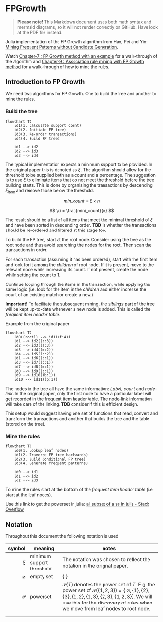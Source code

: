 # FPGrowth

> **Please note!** This Markdown document uses both math syntax and mermaid diagrams, so it will not render correctly on GitHub. Have look at the PDF file instead.

Julia implementation of the FP Growth algorithm from Han, Pei and Yin: [Mining Frequent Patterns without Candidate Generation](https://www.cs.sfu.ca/~jpei/publications/sigmod00.pdf).

Watch [Chapter-7 : FP Growth method with an example](https://www.youtube.com/watch?v=VB8KWm8MXss) for a walk-through of the algorithm and [Chapter-9 : Association rule mining with FP Growth method](https://www.youtube.com/watch?v=ToswH_dA7KU) for a walk-through of how to mine the rules.

## Introduction to FP Growth

We need two algorithms for FP Growth. One to build the tree and another to mine the rules.

### Build the tree

```mermaid
flowchart TD
    id1(1. Calculate support count)
    id2(2. Initiate FP tree)
    id3(3. Re-order transactions)
    id4(4. Build FP tree)

    id1 --> id2
    id2 --> id3
    id3 --> id4
```

The typical implementation expects a minimum support to be provided. In the original paper this is denoted as $\xi$. The algorithm should allow for the threshold to be supplied both as a count and a percentage. The suggestion is to use $\xi$ to eliminate items that do not meet the threshold before the tree building starts. This is done by organising the transactions by descending $\xi_{item}$ and remove those below the threshold.

$$
min\_count = \xi \times n
$$

$$
\xi = \frac{min\_count}{n}
$$

The result should be a list of all items that meet the minimal threshold of $\xi$ and have been sorted in descending order. **TBD** is whether the transactions should be re-ordered and filtered at this stage too. 

To build the FP tree, start at the root node. Consider using the tree as the root node and thus avoid searching the nodes for the root. Then scan the transactions in order.

For each transaction (assuming it has been ordered), start with the first item and look for it among the *children* of root node. If it is present, move to the relevant node while increasing its count. If not present, create the node while setting the count to 1.

Continue looping through the items in the transaction, while applying the same logic (i.e. look for the item in the *children* and either increase the count of an existing match or create a new.)

**Important!** To facilitate the subsequent mining, the *siblings* part of the tree will be kept up-to-date whenever a new node is added. This is called the *frequent item header table*.

Example from the original paper

```mermaid
flowchart TD
    id0((root)) --> id1((f:4))
    id1 --> id2((c:3))
    id2 --> id3((a:3))
    id3 --> id4((m:2))
    id4 --> id5((p:2))
    id1 --> id6((b:1))
    id3 --> id7((b:1))
    id7 --> id8((m:1))
    id0 --> id9((c:1))
    id9 --> id10((b:1))
    id10 --> id11((p:1))
```

The nodes in the tree all have the same information: *Label*, *count* and *node-link*. In the original paper, only the first node to have a particular label will get recorded in the frequent item header table. The node-link information will take care of the linking. **TDB** consider if this is efficient design.

This setup would suggest having one set of functions that read, convert and transform the transactions and another that builds the tree and the table (stored on the tree).

### Mine the rules

```mermaid
flowchart TD
    id0(1. Lookup leaf nodes)
    id1(2. Traverse FP tree backwards)
    id2(3. Build Conditional FP tree)
    id3(4. Generate frequent patterns)

    id0 --> id1
    id1 --> id2
    id2 --> id3
```

To mine the rules start at the bottom of the *frequent item header table* (i.e start at the leaf nodes).

Use this link to get the powerset in julia: [all subset of a se in julia - Stack Overflow](https://stackoverflow.com/questions/54052333/all-subset-of-a-se-in-julia)

## Notation

Throughout this document the following notation is used.

| symbol        | meaning                   | notes                                                                                                                                                                                                                                                                 |
| -------------:| ------------------------- | --------------------------------------------------------------------------------------------------------------------------------------------------------------------------------------------------------------------------------------------------------------------- |
| $\xi$         | minimum support threshold | The notation was chosen to reflect the notation in the orignal paper.                                                                                                                                                                                                 |
| $\varnothing$ | empty set                 | { }                                                                                                                                                                                                                                                                   |
| $\mathcal{P}$ | powerset                  | $\mathcal{P}(T)$ denotes the power set of $T$. E.g. the power set of $\mathcal{P}(\{1,2,3\}) = \{\ \varnothing, \{1\}, \{2\}, \{3\}, \{1, 2\}, \{1,3\}, \{2,3\}, \{1,2,3\}\}$. We will use this for the discovery of rules when we move from leaf nodes to root node. |
|               |                           |                                                                                                                                                                                                                                                                       |
|               |                           |                                                                                                                                                                                                                                                                       |
